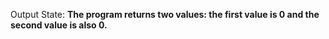 Output State: **The program returns two values: the first value is 0 and the second value is also 0.**
